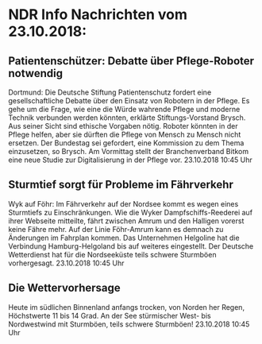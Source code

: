 # NDR Info Nachrichten vom 23.10.2018:


## Patientenschützer: Debatte über Pflege-Roboter notwendig
Dortmund: Die Deutsche Stiftung Patientenschutz fordert eine gesellschaftliche Debatte über den Einsatz von Robotern in der Pflege. Es gehe um die Frage, wie eine die Würde wahrende Pflege und moderne Technik verbunden werden könnten, erklärte Stiftungs-Vorstand Brysch. Aus seiner Sicht sind ethische Vorgaben nötig. Roboter könnten in der Pflege helfen, aber sie dürften die Pflege von Mensch zu Mensch nicht ersetzen. Der Bundestag sei gefordert, eine Kommission zu dem Thema einzusetzen, so Brysch. Am Vormittag stellt der Branchenverband Bitkom eine neue Studie zur Digitalisierung in der Pflege vor. 23.10.2018 10:45 Uhr 

## Sturmtief sorgt für Probleme im Fährverkehr
Wyk auf Föhr: Im Fährverkehr auf der Nordsee kommt es wegen eines Sturmtiefs zu Einschränkungen. Wie die Wyker Dampfschiffs-Reederei auf ihrer Webseite mitteilte, fährt zwischen Amrum und den Halligen vorerst keine Fähre mehr. Auf der Linie Föhr-Amrum kann es demnach zu Änderungen im Fahrplan kommen. Das Unternehmen Helgoline hat die Verbindung Hamburg-Helgoland bis auf weiteres eingestellt. Der Deutsche Wetterdienst hat für die Nordseeküste teils schwere Sturmböen vorhergesagt. 23.10.2018 10:45 Uhr 

## Die Wettervorhersage
Heute im südlichen Binnenland anfangs trocken, von Norden her Regen,  Höchstwerte 11 bis 14 Grad. An der See stürmischer West- bis Nordwestwind mit Sturmböen, teils schwere Sturmböen! 23.10.2018 10:45 Uhr 
